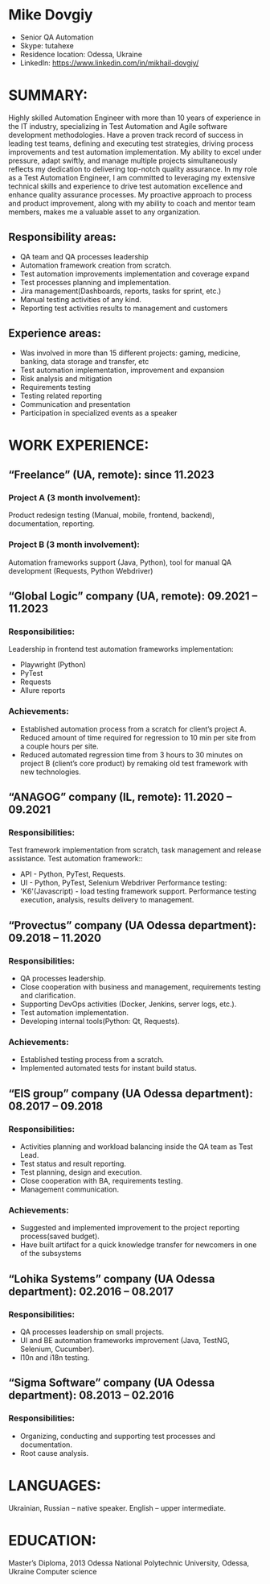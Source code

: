 # **Mike Dovgiy**

- Senior QA Automation
- Skype: tutahexe
- Residence location: Odessa, Ukraine
- LinkedIn: https://www.linkedin.com/in/mikhail-dovgiy/

# SUMMARY:

Highly skilled Automation Engineer with more than 10 years of experience in the IT industry,
specializing in Test Automation and Agile software development methodologies. Have a proven track
record of success in leading test teams, defining and executing test strategies, driving process
improvements and test automation implementation. My ability to excel under pressure, adapt swiftly,
and manage multiple projects simultaneously reflects my dedication to delivering top-notch quality
assurance. In my role as a Test Automation Engineer, I am committed to leveraging my extensive
technical skills and experience to drive test automation excellence and enhance quality assurance
processes. My proactive approach to process and product improvement, along with my ability to
coach and mentor team members, makes me a valuable asset to any organization.

## Responsibility areas:

- QA team and QA processes leadership
- Automation framework creation from scratch.
- Test automation improvements implementation
  and coverage expand
- Test processes planning and implementation.
- Jira management(Dashboards, reports, tasks
  for sprint, etc.)
- Manual testing activities of any kind.
- Reporting test activities results to management
  and customers

## Experience areas:

- Was involved in more than 15 different
  projects: gaming, medicine, banking, data
  storage and transfer, etc
- Test automation implementation, improvement
  and expansion
- Risk analysis and mitigation
- Requirements testing
- Testing related reporting
- Communication and presentation
- Participation in specialized events as a speaker

# WORK EXPERIENCE:

## “Freelance” (UA, remote): since 11.2023

### Project A (3 month involvement):

Product redesign testing (Manual, mobile, frontend, backend), documentation, reporting.

### Project B (3 month involvement):

Automation frameworks support (Java, Python), tool for manual QA development (Requests, Python
Webdriver)

## “Global Logic” company (UA, remote): 09.2021 – 11.2023

### Responsibilities:

Leadership in frontend test automation frameworks implementation:

- Playwright (Python)
- PyTest
- Requests
- Allure reports

### Achievements:

- Established automation process from a scratch for client’s project A. Reduced amount of time
  required for regression to 10 min per site from a couple hours per site.
- Reduced automated regression time from 3 hours to 30 minutes on project B (client’s core
  product) by remaking old test framework with new technologies.

## “ANAGOG” company (IL, remote): 11.2020 – 09.2021

### Responsibilities:

Test framework implementation from scratch, task management and release assistance.
Test automation framework::

- API - Python, PyTest, Requests.
- UI - Python, PyTest, Selenium Webdriver
  Performance testing:
- 'K6'(Javascript) - load testing framework
  support. Performance testing execution,
  analysis, results delivery to management.

## “Provectus” company (UA Odessa department): 09.2018 – 11.2020

### Responsibilities:

- QA processes leadership.
- Close cooperation with business and management, requirements testing and clarification.
- Supporting DevOps activities (Docker, Jenkins, server logs, etc.).
- Test automation implementation.
- Developing internal tools(Python: Qt, Requests).

### Achievements:

- Established testing process from a scratch.
- Implemented automated tests for instant build status.

## “EIS group” company (UA Odessa department): 08.2017 – 09.2018

### Responsibilities:

- Activities planning and workload balancing inside the QA team as Test Lead.
- Test status and result reporting.
- Test planning, design and execution.
- Close cooperation with BA, requirements testing.
- Management communication.

### Achievements:

- Suggested and implemented improvement to the project reporting process(saved budget).
- Have built artifact for a quick knowledge transfer for newcomers in one of the subsystems

## “Lohika Systems” company (UA Odessa department): 02.2016 – 08.2017

### Responsibilities:

- QA processes leadership on small projects.
- UI and BE automation frameworks improvement (Java, TestNG, Selenium, Cucumber).
- l10n and i18n testing.

## “Sigma Software” company (UA Odessa department): 08.2013 – 02.2016

### Responsibilities:

- Organizing, conducting and supporting test processes and documentation.
- Root cause analysis.

# LANGUAGES:

Ukrainian, Russian – native speaker.
English – upper intermediate.

# EDUCATION:

Master’s Diploma, 2013
Odessa National Polytechnic University, Odessa, Ukraine
Computer science
